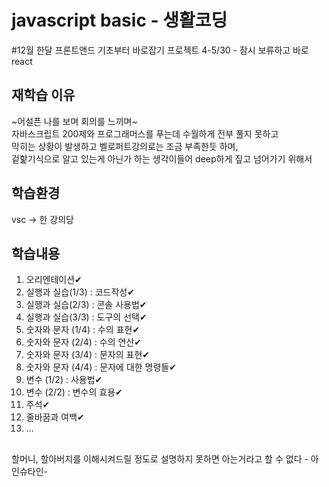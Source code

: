 # javascript basic - 생활코딩 
#12월 한달 프론트앤드 기초부터 바로잡기 프로젝트 4-5/30 - 잠시 보류하고 바로 react 

## 재학습 이유
~어설픈 나를 보며 회의를 느끼며~<br>
자바스크립트 200제와 프로그래머스를 푸는데 수월하게 전부 풀지 못하고<br>
막히는 상황이 발생하고 벨로퍼트강의로는 조금 부족한듯 하며,<br>
겉핥기식으로 알고 있는게 아닌가 하는 생각이들어 deep하게 짚고 넘어가기 위해서

## 학습환경
vsc ->  한 강의당 

## 학습내용  
1. 오리엔테이션✔
2. 실행과 실습(1/3) : 코드작성✔
3. 실행과 실습(2/3) : 콘솔 사용법✔
4. 실행과 실습(3/3) : 도구의 선택✔
5. 숫자와 문자 (1/4) : 수의 표현✔
6. 숫자와 문자 (2/4) : 수의 연산✔
7. 숫자와 문자 (3/4) : 문자의 표현✔
8. 숫자와 문자 (4/4) : 문자에 대한 명령들✔
9. 변수 (1/2) : 사용법✔
10. 변수 (2/2) : 변수의 효용✔
11. 주석✔
12. 줄바꿈과 여백✔
13. ...

## 
할머니, 할아버지를 이해시켜드릴 정도로 설명하지 못하면 아는거라고 할 수 없다 - 아인슈타인-
